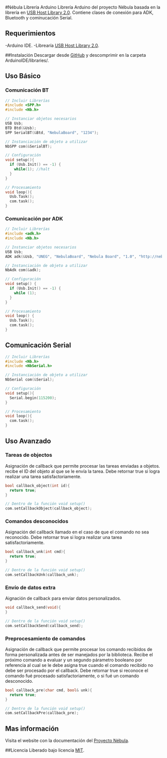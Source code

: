 #Nébula Librería Arduino
Librería Arduino del proyecto Nébula basada en la librería en [USB Host Library 2.0](https://github.com/felis/USB_Host_Shield_2.0).
Contiene clases de conexión para ADK, Bluetooth y cominucación Serial.

## Requerimientos
-Arduino IDE.
-Librearía [USB Host Library 2.0](https://github.com/felis/USB_Host_Shield_2.0).

##Instalación
Descargar desde [GitHub](https://github.com/SirIdeas/nebula/archive/arduino.zip) y descomprimir en la carpeta ArduinoIDE/libraries/.

## Uso Básico
### Comunicación BT
```cpp
// Incluir Librerías
#include <SPP.h>
#include <Nb.h>

// Instanciar objetos necesarios
USB Usb;
BTD Btd(&Usb);
SPP SerialBT(&Btd, "NebulaBoard", "1234");

// Instanciación de objeto a utilizar
NbSPP com(&SerialBT);

// Configuración
void setup(){
  if (Usb.Init() == -1) {
    while(1); //halt
  }
}

// Procesamiento
void loop(){
  Usb.Task();
  com.task();
}
```

### Comunicación por ADK
```cpp
// Incluir Librerías
#include <adk.h>
#include <Nb.h>

// Instanciar objetos necesarios
USB Usb;
ADK adk(&Usb, "UNEG", "NebulaBoard", "Nebula Board", "1.0", "http://nebula.sirideas.com/", "0000000012345678");

// Instanciación de objeto a utilizar
NbAdk com(&adk);

// Configuración
void setup() {
  if (Usb.Init() == -1) {
    while (1);
  }
}

// Procesamiento
void loop() {
  Usb.Task();
  com.task();
}
```

## Comunicación Serial
```cpp
// Incluir Librerías
#include <Nb.h>
#include <NbSerial.h>

// Instanciación de objeto a utilizar
NbSerial com(&Serial);

// Configuración
void setup(){
  Serial.begin(115200);
}

// Procesamiento
void loop(){
  com.task();
}
```

## Uso Avanzado

### Tareas de objectos
Asignación de callback que permite procesar las tareas enviadas a objetos. recibe el ID del objeto al que se le envía la tarea. Debe retornar true si logra realizar una tarea satisfactoriamente.
```cpp
bool callback_object(int id){
  return true;
}

// Dentro de la función void setup()
com.setCallbackObject(callback_object);
```

### Comandos desconocidos
Asignación del callback llamado en el caso de que el comando no sea reconocido. Debe retornar true si logra realizar una tarea satisfactoriamente.
```cpp
bool callback_unk(int cmd){
  return true;
}

// Dentro de la función void setup()
com.setCallbackUnk(callback_unk);
```

### Envío de datos extra
Aignación de callback para enviar datos personalizados. 
```cpp
void callback_send(void){
}

// Dentro de la función void setup()
com.setCallbackSend(callback_send);
```

### Preprocesamiento de comandos
Asignación de callback que permite procesar los comando recibidos de forma personalizada antes de ser manejados por la biblioteca. Recibe el próximo comando a evaluar y un segundo párametro booleano por referencia al cual se le debe asigna true cuando el comando recibido no debe ser procesado por el callback.
Debe retornar true si reconoce el comando fué procesado satisfactoriamente, o si fué un comando desconocido.
```cpp
bool callback_pre(char cmd, bool& unk){
  return true;
}

// Dentro de la función void setup()
com.setCallbackPre(callback_pre);
```

## Mas información
Visita el website con la documentación del [Proyecto Nébula](http://nebula.sirideas.com/).

##Licencia
Liberado bajo licencia [MIT](https://github.com/SirIdeas/nebula/blob/master/LICENSE).